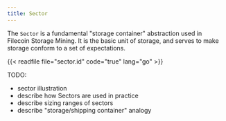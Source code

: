 ```yaml
---
title: Sector
---
```


The `Sector` is a fundamental "storage container" abstraction used in Filecoin Storage Mining. It is the basic unit of storage,
and serves to make storage conform to a set of expectations.

{{< readfile file="sector.id" code="true" lang="go" >}}

TODO:

- sector illustration
- describe how Sectors are used in practice
- describe sizing ranges of sectors
- describe "storage/shipping container" analogy
